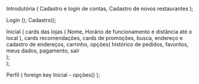 Introdutória (
	Cadastro e login de contas,
	Cadastro de novos restaurantes
);

Login ();
Cadastro();

Inicial (
	cards das lojas (
		Nome, 
		Horário de funcionamento e distância até o local
	),
	cards recomendações,
	cards de promoções,
	busca,
	endereço e cadastro de endereços,
	carrinho,
	opções(
		histórico de pedidos,
		favoritos,
		meus dados,
		pagamento,
		sair	
	);	
);

Perfil (
	foreign key Inicial - opções()
);
